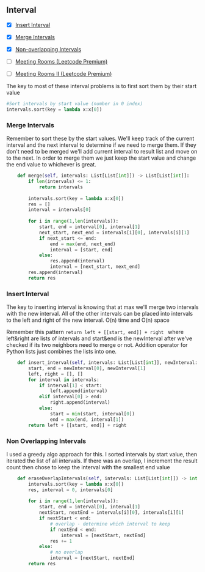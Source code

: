 
## Interval

- [X] [Insert Interval](https://leetcode.com/problems/insert-interval/)
- [X] [Merge Intervals](https://leetcode.com/problems/merge-intervals/)
- [X] [Non-overlapping Intervals](https://leetcode.com/problems/non-overlapping-intervals/)
- [ ] [Meeting Rooms (Leetcode Premium)](https://leetcode.com/problems/meeting-rooms/)
- [ ] [Meeting Rooms II (Leetcode Premium)](https://leetcode.com/problems/meeting-rooms-ii/)


The key to most of these interval problems is to first sort them by their start value
```python
#Sort intervals by start value (number in 0 index)
intervals.sort(key = lambda x:x[0])
```

### Merge Intervals ###
Remember to sort these by the start values. We'll keep track of the current interval and the next interval to determine if we need to merge them. If they don't need to be merged we'll add current interval to result list and move on to the next. In order to merge them we just keep the start value and change the end value to whichever is great.
```python
    def merge(self, intervals: List[List[int]]) -> List[List[int]]:
        if len(intervals) <= 1:
            return intervals
        
        intervals.sort(key = lambda x:x[0])
        res = []
        interval = intervals[0]
        
        for i in range(1,len(intervals)):
            start, end = interval[0], interval[1]
            next_start, next_end = intervals[i][0], intervals[i][1]
            if next_start <= end:
                end = max(end, next_end)
                interval = [start, end]
            else:
                res.append(interval)
                interval = [next_start, next_end]
        res.append(interval)
        return res
```

### Insert Interval ###
The key to inserting interval is knowing that at max we'll merge two intervals with the new interval. All of the other intervals can be placed into intervals to the left and right of the new interval. O(n) time and O(n) space

Remember this pattern ```return left + [[start, end]] + right ``` where left&right are lists of intervals and start&end is the newInterval after we've checked if its two neighbors need to merge or not. Addition operator for Python lists just combines the lists into one.

```python
    def insert_interval(self, intervals: List[List[int]], newInterval: List[int]) -> List[List[int]]:
        start, end = newInterval[0], newInterval[1]
        left, right = [], []
        for interval in intervals:
            if interval[1] < start:
                left.append(interval)
            elif interval[0] > end:
                right.append(interval)
            else:
                start = min(start, interval[0])
                end = max(end, interval[1])
        return left + [[start, end]] + right
```

### Non Overlapping Intervals ###
I used a greedy algo approach for this. I sorted intervals by start value, then iterated the list of all intervals.
If there was an overlap, I increment the result count then chose to keep the interval with the smallest end value

```python
    def eraseOverlapIntervals(self, intervals: List[List[int]]) -> int:
        intervals.sort(key = lambda x:x[0])
        res, interval = 0, intervals[0]
        
        for i in range(1,len(intervals)):
            start, end = interval[0], interval[1]
            nextStart, nextEnd = intervals[i][0], intervals[i][1]    
            if nextStart < end:
                # overlap - determine which interval to keep
                if nextEnd < end:
                    interval = [nextStart, nextEnd]
                res += 1
            else:
                # no overlap
                interval = [nextStart, nextEnd]
        return res
```